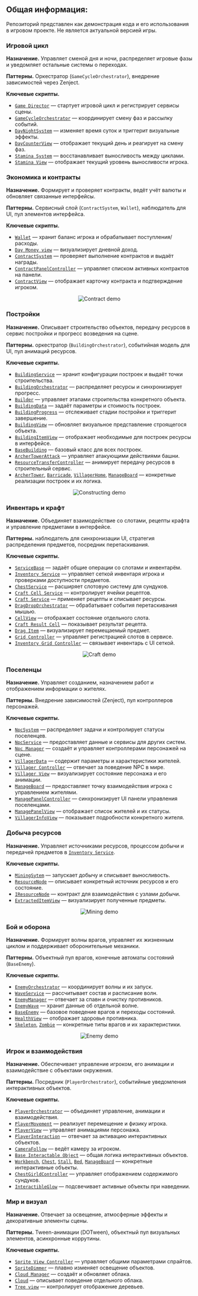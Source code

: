 ## Общая информация: 
Репозиторий представлен как демонстрация кода и его использования в игровом проекте. Не является актуальной версией игры.

### Игровой цикл

**Назначение.** Управляет сменой дня и ночи, распределяет игровые фазы и уведомляет остальные системы о переходах.

**Паттерны.** Оркестратор (`GameCycleOrchestrator`), внедрение зависимостей через Zenject.

**Ключевые скрипты.**
- [`Game Director`](Scripts/_Entry%20Point/Game%20Director.cs) — стартует игровой цикл и регистрирует сервисы сцены.
- [`GameCycleOrchestrator`](Scripts/_Entry%20Point/GameCycleOrchestrator.cs) — координирует смену фаз и рассылку событий.
- [`DayNightSystem`](Scripts/Day%20night%20system/DayNightSystem.cs) — изменяет время суток и триггерит визуальные эффекты.
- [`DayCounterView`](Scripts/Day%20night%20system/DayCounterView.cs) — отображает текущий день и реагирует на смену фаз.
- [`Stamina System`](Scripts/Stamina%20System/Stamina%20System.cs) — восстанавливает выносливость между циклами.
- [`Stamina View`](Scripts/Stamina%20System/Stamina%20View.cs) — отображает текущий уровень выносливости игрока.

### Экономика и контракты

**Назначение.** Формирует и проверяет контракты, ведёт учёт валюты и обновляет связанные интерфейсы.

**Паттерны.** Сервисный слой (`ContractSystem`, `Wallet`), наблюдатель для UI, пул элементов интерфейса.

**Ключевые скрипты.**
- [`Wallet`](Scripts/Money%20and%20stats/Wallet.cs) — хранит баланс игрока и обрабатывает поступления/расходы.
- [`Day Money view`](Scripts/Money%20and%20stats/Day%20Money%20view.cs) — визуализирует дневной доход.
- [`ContractSystem`](Scripts/Contract%20system/ContractSystem.cs) — проверяет выполнение контрактов и выдаёт награды.
- [`ContractPanelController`](Scripts/Contract%20system/ContractPanelController.cs) — управляет списком активных контрактов на панели.
- [`ContractView`](Scripts/Contract%20system/UI/ContractView.cs) — отображает карточку контракта и подтверждение игроком.
<p align="center">
  <img src="Gifs/Contract.gif" alt="Contract demo">
</p>

### Постройки

**Назначение.** Описывает строительство объектов, передачу ресурсов в сервис постройки и прогресс возведения на сцене.

**Паттерны.** оркестратор (`BuildingOrchestrator`), событийная модель для UI, пул анимаций ресурсов.

**Ключевые скрипты.**
- [`BuildingService`](Scripts/Building%20system/BuildingService.cs) — хранит конфигурации построек и выдаёт точки строительства.
- [`BuildingOrchestrator`](Scripts/Building%20system/BuildingOrchestrator.cs) — распределяет ресурсы и синхронизирует прогресс.
- [`Builder`](Scripts/Building%20system/Builder.cs) — управляет этапами строительства конкретного объекта.
- [`BuildingData`](Scripts/Building%20system/BuildingData.cs) — задаёт параметры и стоимость построек.
- [`BuildingProgress`](Scripts/Building%20system/BuildingProgress.cs) — отслеживает стадии постройки и триггерит завершение.
- [`BuildingView`](Scripts/Building%20system/BuildingView.cs) — обновляет визуальное представление строящегося объекта.
- [`BuildingItemView`](Scripts/Building%20system/UI/BuildingItemView.cs) — отображает необходимые для построек ресурсы в интерфейсе.
- [`BaseBuilding`](Scripts/Building%20system/BaseBuilding.cs) — базовый класс для всех построек.
- [`ArcherTowerAttack`](Scripts/Building%20system/ArcherTowerAttack.cs) — управляет атакующими действиями башни.
- [`ResourceTransferController`](Scripts/Player/Resours%20transfer%20anim/ResourceTransferController.cs) — анимирует передачу ресурсов в строительный сервис.
- [`ArcherTower`](Scripts/Building%20system/Buildings/ArcherTower.cs), [`Barricade`](Scripts/Building%20system/Buildings/Barricade.cs), [`VillagerHome`](Scripts/Building%20system/Buildings/VillagerHome.cs), [`ManageBoard`](Scripts/Building%20system/Buildings/ManageBoard.cs) — конкретные реализации построек и их логика.

<p align="center">
  <img src="Gifs/Constructing.gif" alt="Constructing demo">
</p>

### Инвентарь и крафт

**Назначение.** Объединяет взаимодействие со слотами, рецепты крафта и управление предметами в интерфейсе.

**Паттерны.** наблюдатель для синхронизации UI, стратегия распределения предметов, посредник перетаскивания.

**Ключевые скрипты.**
- [`ServiceBase`](Scripts/Drag%20and%20drop/ServiceBase.cs) — задаёт общие операции со слотами и инвентарём.
- [`Inventory Service`](Scripts/Inventory%20System/Inventory%20Service.cs) — управляет сеткой инвентаря игрока и проверками доступности предметов.
- [`ChestService`](Scripts/Interactable%20Object/ChestService.cs) — расширяет слотовую систему для сундуков.
- [`Craft Cell Service`](Scripts/Drag%20and%20drop/Craft%20Cell%20Service.cs) — контролирует ячейки рецептов.
- [`Craft Service`](Scripts/Craft%20system/Craft%20Service.cs) — применяет рецепты и списывает ресурсы.
- [`DragDropOrchestrator`](Scripts/Drag%20and%20drop/_Drag%20Drop%20Orchestrator.cs) — обрабатывает события перетаскивания мышью.
- [`CellView`](Scripts/Drag%20and%20drop/CellView.cs) — отображает состояние отдельного слота.
- [`Craft Result Cell`](Scripts/Drag%20and%20drop/Craft%20Result%20Cell.cs) — показывает результат рецепта.
- [`Drag Item`](Scripts/Drag%20and%20drop/Drag%20Item.cs) — визуализирует перемещаемый предмет.
- [`Grid Controller`](Scripts/Drag%20and%20drop/Grid%20Controller.cs) — управляет регистрацией слотов в сервисе.
- [`Inventory Grid Controller`](Scripts/Inventory%20System/Inventory%20Grid%20Controller.cs) — связывает инвентарь с UI сеткой.
<p align="center">
  <img src="Gifs/Craft.gif" alt="Craft demo">
</p>

### Поселенцы

**Назначение.** Управляет созданием, назначением работ и отображением информации о жителях.

**Паттерны.** Внедрение зависимостей (Zenject), пул контроллеров персонажей.

**Ключевые скрипты.**
- [`NpcSystem`](Scripts/NPC/NpcSystem.cs) — распределяет задачи и контролирует статусы поселенцев.
- [`NpcService`](Scripts/NPC/NpcService.cs) — предоставляет данные и сервисы для других систем.
- [`Npc Manager`](Scripts/NPC/Npc%20Manager.cs) — создаёт и управляет контроллерами персонажей на сцене.
- [`VillagerData`](Scripts/NPC/VillagerData.cs) — содержит параметры и характеристики жителей.
- [`Villager Controller`](Scripts/NPC/Villager%20Controller.cs) — отвечает за поведение NPC в мире.
- [`Villager View`](Scripts/NPC/Villager%20View.cs) — визуализирует состояние персонажа и его анимации.
- [`ManageBoard`](Scripts/Building%20system/Buildings/ManageBoard.cs) — предоставляет точку взаимодействия игрока с управлением жителями.
- [`ManagePanelController`](Scripts/NPC/UI/ManagePanelController.cs) — синхронизирует UI панели управления поселенцами.
- [`ManagePanelView`](Scripts/NPC/UI/ManagePanelView.cs) — отображает список жителей и их статусы.
- [`VillagerInfoView`](Scripts/NPC/UI/VillagerInfoView.cs) — показывает подробности конкретного жителя.

### Добыча ресурсов

**Назначение.** Управляет источниками ресурсов, процессом добычи и передачей предметов в [`Inventory Service`](Scripts/Inventory%20System/Inventory%20Service.cs).

**Ключевые скрипты.**
- [`MiningSytem`](Scripts/Mining%20System/MiningSytem.cs) — запускает добычу и списывает выносливость.
- [`ResourceNode`](Scripts/Mining%20System/ResourceNode.cs) — описывает конкретный источник ресурсов и его состояние.
- [`IResourceNode`](Scripts/Mining%20System/IResourceNode.cs) — контракт для взаимодействия с узлами добычи.
- [`ExtractedItemView`](Scripts/Mining%20System/View/ExtractedItemView.cs) — визуализирует полученные предметы.

<p align="center">
  <img src="Gifs/Mining.gif" alt="Mining demo">
</p>

### Бой и оборона

**Назначение.** Формирует волны врагов, управляет их жизненным циклом и поддерживает оборонительные механики.

**Паттерны.** Объектный пул врагов, конечные автоматы состояний (`BaseEnemy`).

**Ключевые скрипты.**
- [`EnemyOrchestrator`](Scripts/Enemy%20system/EnemyOrchestrator.cs) — координирует волны и их запуск.
- [`WaveService`](Scripts/Enemy%20system/WaveService.cs) — рассчитывает состав и расписание волн.
- [`EnemyManager`](Scripts/Enemy%20system/EnemyManager.cs) — отвечает за спавн и очистку противников.
- [`EnemyWave`](Scripts/Enemy%20system/EnemyWave.cs) — хранит данные об отдельной волне.
- [`BaseEnemy`](Scripts/Enemy%20system/BaseEnemy.cs) — базовое поведение врагов и переходы состояний.
- [`HealthView`](Scripts/Enemy%20system/HealthView.cs) — отображает здоровье противника.
- [`Skeleton`](Scripts/Enemy%20system/Skeleton.cs), [`Zombie`](Scripts/Enemy%20system/Zombie.cs) — конкретные типы врагов и их характеристики.

<p align="center">
  <img src="Gifs/Enemy.gif" alt="Enemy demo">
</p>

### Игрок и взаимодействия

**Назначение.** Обеспечивает управление игроком, его анимации и взаимодействие с объектами окружения.

**Паттерны.** Посредник (`PlayerOrchestrator`), событийные уведомления интерактивных объектов.

**Ключевые скрипты.**
- [`PlayerOrchestrator`](Scripts/Player/PlayerOrchestrator.cs) — объединяет управление, анимации и взаимодействия.
- [`PlayerMovement`](Scripts/Player/PlayerMovement.cs) — реализует перемещение и физику игрока.
- [`PlayerView`](Scripts/Player/PlayerView.cs) — управляет анимациями персонажа.
- [`PlayerInteraction`](Scripts/Player/PlayerInteraction.cs) — отвечает за активацию интерактивных объектов.
- [`CameraFollow`](Scripts/Player/CameraFollow.cs) — ведёт камеру за игроком.
- [`Base Interactable Object`](Scripts/Interactable%20Object/Base%20Interactable%20Object.cs) — общая логика интерактивных объектов.
- [`Workbench`](Scripts/Interactable%20Object/Workbench.cs), [`Chest`](Scripts/Interactable%20Object/Chest.cs), [`Stall`](Scripts/Interactable%20Object/Stall.cs), [`Bed`](Scripts/Interactable%20Object/Bed.cs), [`ManageBoard`](Scripts/Building%20system/Buildings/ManageBoard.cs) — конкретные интерактивные объекты.
- [`ChestGirldController`](Scripts/Interactable%20Object/ChestGirldController.cs) — управляет отображением содержимого сундуков.
- [`InteractibleGlow`](Scripts/Interactable%20Object/InteractibleGlow.cs) — подсвечивает активные объекты при наведении.

### Мир и визуал

**Назначение.** Отвечает за освещение, атмосферные эффекты и декоративные элементы сцены.

**Паттерны.** Tween-анимации (DOTween), объектный пул визуальных элементов, асинхронные коррутины.

**Ключевые скрипты.**
- [`Sprite View Controller`](Scripts/Sprite%20View%20Controller.cs) — управляет общими параметрами спрайтов.
- [`SpriteDimmer`](Scripts/Test%20sprite%20visual/SpriteDimmer.cs) — плавно изменяет освещение объектов.
- [`Cloud Manager`](Scripts/Background/Cloud%20Manager.cs) — создаёт и обновляет облака.
- [`Cloud`](Scripts/Background/Cloud.cs) — описывает поведение отдельного облака.
- [`Tree view`](Scripts/Background/Tree%20view.cs) — контролирует отображение деревьев.
